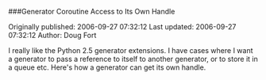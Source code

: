 ###Generator Coroutine Access to Its Own Handle

Originally published: 2006-09-27 07:32:12
Last updated: 2006-09-27 07:32:12
Author: Doug Fort

I really like the Python 2.5 generator extensions. I have cases where I want a generator to pass a reference to itself to another generator, or to store it in a queue etc. Here's how a generator can get its own handle.